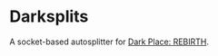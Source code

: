 # Darksplits

A socket-based autosplitter for [Dark Place: REBIRTH](https://github.com/darkplace-dr/DarkPlaceRebirth-Kristal).